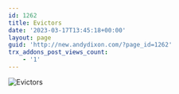 ```yaml
---
id: 1262
title: Evictors
date: '2023-03-17T13:45:18+00:00'
layout: page
guid: 'http://new.andydixon.com/?page_id=1262'
trx_addons_post_views_count:
    - '1'
---
```


![Evictors](https://i0.wp.com/assets.g8x2.ldn.idrivee2-23.com/posters/Evictors%2001.jpg?w=1200&ssl=1 "Evictors")